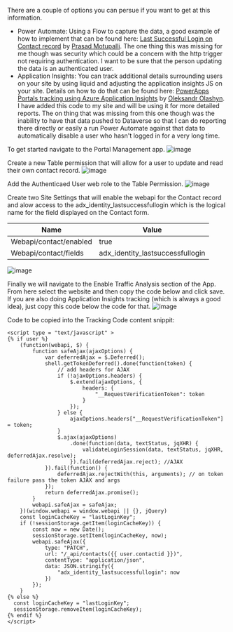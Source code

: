 
There are a couple of options you can persue if you want to get at this information.
* Power Automate: Using a Flow to capture the data, a good example of how to implement that can be found here: [Last Successful Login on Contact record](https://prasadmotupallicrm.blogspot.com/2021/10/last-successful-login-on-contact-record.html) by [Prasad Motupalli](https://prasadmotupallicrm.blogspot.com/).  The one thing this was missing for me though was security which could be a concern with the http trigger not requiring authentication.  I want to be sure that the person updating the data is an authenticated user.
* Application Insights: You can track additional details surrounding users on your site by using liquid and adjusting the application insights JS on your site.  Details on how to do that can be found here: [PowerApps Portals tracking using Azure Application Insights](https://www.dancingwithcrm.com/powerappsportals-tracking-using-azure-app-insights/) by [Oleksandr Olashyn](https://www.dancingwithcrm.com/about/). I have added this code to my site and will be using it for more detailed reports.  The on thing that was missing from this one though was the inability to have that data pushed to Dataverse so that I can do reporting there directly or easily a run Power Automate against that data to automatically disable a user who hasn't logged in for a very long time. 

To get started navigate to the Portal Management app.
![image](https://github.com/rwilson504/Blogger/assets/7444929/791dabfa-61ba-4e67-a2ea-7f9a14a04ab4)

Create a new Table permission that will allow for a user to update and read their own contact record.
![image](https://github.com/rwilson504/Blogger/assets/7444929/5d87fd8f-d229-49ea-96e8-b57652aea452)

Add the Authenticaed User web role to the Table Permission.
![image](https://github.com/rwilson504/Blogger/assets/7444929/dbac581d-0c37-4def-8390-0c9a5beada88)

Create two Site Settings that will enable the webapi for the Contact record and alow access to the adx_identity_lastsuccessfullogin which is the logical name for the field displayed on the Contact form.

| Name  | Value |
|-------|-------|
| Webapi/contact/enabled | true    |
| Webapi/contact/fields | adx_identity_lastsuccessfullogin    |

![image](https://github.com/rwilson504/Blogger/assets/7444929/2029d2d7-bdcd-40fa-91c0-3e535bc08147)

Finally we will navigate to the Enable Traffic Analysis section of the App.  From here select the website and then copy the code below and click save.  If you are also doing Application Insights tracking (which is always a good idea), just copy this code below the code for that.
![image](https://github.com/rwilson504/Blogger/assets/7444929/f2b464a0-4354-42e3-a9a5-2b9a14b7fe96)

Code to be copied into the Tracking Code content snippit:

```
<script type = "text/javascript" > 
{% if user %}
    (function(webapi, $) {
        function safeAjax(ajaxOptions) {
            var deferredAjax = $.Deferred();
            shell.getTokenDeferred().done(function(token) {
                // add headers for AJAX
                if (!ajaxOptions.headers) {
                    $.extend(ajaxOptions, {
                        headers: {
                            "__RequestVerificationToken": token
                        }
                    });
                } else {
                    ajaxOptions.headers["__RequestVerificationToken"] = token;
                }
                $.ajax(ajaxOptions)
                    .done(function(data, textStatus, jqXHR) {
                        validateLoginSession(data, textStatus, jqXHR, deferredAjax.resolve);
                    }).fail(deferredAjax.reject); //AJAX
            }).fail(function() {
                deferredAjax.rejectWith(this, arguments); // on token failure pass the token AJAX and args
            });
            return deferredAjax.promise();
        }
        webapi.safeAjax = safeAjax;
    })(window.webapi = window.webapi || {}, jQuery)
    const loginCacheKey = "lastLoginKey";
    if (!sessionStorage.getItem(loginCacheKey)) {
        const now = new Date();
        sessionStorage.setItem(loginCacheKey, now);
        webapi.safeAjax({
            type: "PATCH",
            url: "/_api/contacts({{ user.contactid }})",
            contentType: "application/json",
            data: JSON.stringify({
                "adx_identity_lastsuccessfullogin": now
            })
        });
    }
{% else %}
  const loginCacheKey = "lastLoginKey";
  sessionStorage.removeItem(loginCacheKey);
{% endif %} 
</script>
```
